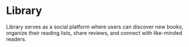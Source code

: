 # Library
Library serves as a social platform where users can discover new books, organize their reading lists, share reviews, and connect with like-minded readers.
